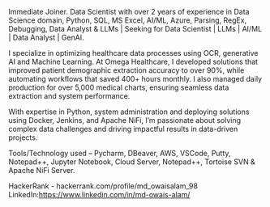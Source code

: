 Immediate Joiner. Data Scientist with over 2 years of experience in Data Science domain, Python, SQL, MS Excel, AI/ML, Azure, Parsing, RegEx, Debugging, Data Analyst & LLMs | Seeking for Data Scientist | LLMs | AI/ML | Data Analyst | GenAI.

I specialize in optimizing healthcare data processes using OCR, generative AI and Machine Learning. At Omega Healthcare, I developed solutions that improved patient demographic extraction accuracy to over 90%, while automating workflows that saved 400+ hours monthly. I also managed daily production for over 5,000 medical charts, ensuring seamless data extraction and system performance.

With expertise in Python, system administration and deploying solutions using Docker, Jenkins, and Apache NiFi, I’m passionate about solving complex data challenges and driving impactful results in data-driven projects.

Tools/Technology used – Pycharm, DBeaver, AWS, VSCode, Putty, Notepad++, Jupyter Notebook, Cloud Server, Notepad++, Tortoise SVN & Apache NiFi Server.
 
HackerRank - hackerrank.com/profile/md_owaisalam_98
LinkedIn:https://www.linkedin.com/in/md-owais-alam/
